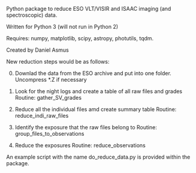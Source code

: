 Python package to reduce ESO VLT/VISIR and ISAAC imaging (and spectroscopic)
data.

Written for Python 3 (will not run in Python 2)

Requires: numpy, matplotlib, scipy, astropy, photutils, tqdm.

Created by Daniel Asmus

New reduction steps would be as follows:

0. Downlad the data from the ESO archive and put into one folder.
   Uncompress *.Z if necessary

1. Look for the night logs and create a table of all raw files and grades
    Routine: gather_SV_grades

2. Reduce all the individual files amd create summary table
    Routine: reduce_indi_raw_files

3. Identify the exposure that the raw files belong to
    Routine: group_files_to_observations

4. Reduce the exposures
    Routine: reduce_observations

An example script with the name do_reduce_data.py is provided within the package.

